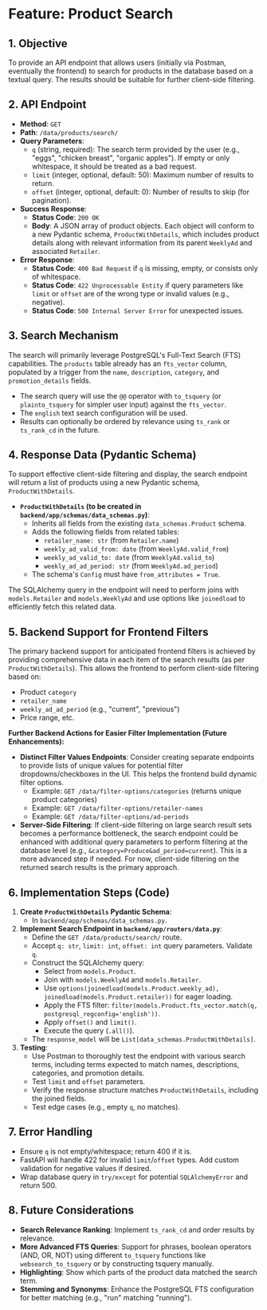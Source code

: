 # Feature: Product Search

## 1. Objective

To provide an API endpoint that allows users (initially via Postman, eventually the frontend) to search for products in the database based on a textual query. The results should be suitable for further client-side filtering.

## 2. API Endpoint

- **Method**: `GET`
- **Path**: `/data/products/search/`
- **Query Parameters**:
  - `q` (string, required): The search term provided by the user (e.g., "eggs", "chicken breast", "organic apples"). If empty or only whitespace, it should be treated as a bad request.
  - `limit` (integer, optional, default: 50): Maximum number of results to return.
  - `offset` (integer, optional, default: 0): Number of results to skip (for pagination).
- **Success Response**:
  - **Status Code**: `200 OK`
  - **Body**: A JSON array of product objects. Each object will conform to a new Pydantic schema, `ProductWithDetails`, which includes product details along with relevant information from its parent `WeeklyAd` and associated `Retailer`.
- **Error Response**:
  - **Status Code**: `400 Bad Request` if `q` is missing, empty, or consists only of whitespace.
  - **Status Code**: `422 Unprocessable Entity` if query parameters like `limit` or `offset` are of the wrong type or invalid values (e.g., negative).
  - **Status Code**: `500 Internal Server Error` for unexpected issues.

## 3. Search Mechanism

The search will primarily leverage PostgreSQL's Full-Text Search (FTS) capabilities. The `products` table already has an `fts_vector` column, populated by a trigger from the `name`, `description`, `category`, and `promotion_details` fields.

- The search query will use the `@@` operator with `to_tsquery` (or `plainto_tsquery` for simpler user input) against the `fts_vector`.
- The `english` text search configuration will be used.
- Results can optionally be ordered by relevance using `ts_rank` or `ts_rank_cd` in the future.

## 4. Response Data (Pydantic Schema)

To support effective client-side filtering and display, the search endpoint will return a list of products using a new Pydantic schema, `ProductWithDetails`.

- **`ProductWithDetails` (to be created in `backend/app/schemas/data_schemas.py`)**:
  - Inherits all fields from the existing `data_schemas.Product` schema.
  - Adds the following fields from related tables:
    - `retailer_name: str` (from `Retailer.name`)
    - `weekly_ad_valid_from: date` (from `WeeklyAd.valid_from`)
    - `weekly_ad_valid_to: date` (from `WeeklyAd.valid_to`)
    - `weekly_ad_ad_period: str` (from `WeeklyAd.ad_period`)
  - The schema's `Config` must have `from_attributes = True`.

The SQLAlchemy query in the endpoint will need to perform joins with `models.Retailer` and `models.WeeklyAd` and use options like `joinedload` to efficiently fetch this related data.

## 5. Backend Support for Frontend Filters

The primary backend support for anticipated frontend filters is achieved by providing comprehensive data in each item of the search results (as per `ProductWithDetails`). This allows the frontend to perform client-side filtering based on:

- Product `category`
- `retailer_name`
- `weekly_ad_ad_period` (e.g., "current", "previous")
- Price range, etc.

**Further Backend Actions for Easier Filter Implementation (Future Enhancements):**

- **Distinct Filter Values Endpoints**: Consider creating separate endpoints to provide lists of unique values for potential filter dropdowns/checkboxes in the UI. This helps the frontend build dynamic filter options.
  - Example: `GET /data/filter-options/categories` (returns unique product categories)
  - Example: `GET /data/filter-options/retailer-names`
  - Example: `GET /data/filter-options/ad-periods`
- **Server-Side Filtering**: If client-side filtering on large search result sets becomes a performance bottleneck, the search endpoint could be enhanced with additional query parameters to perform filtering at the database level (e.g., `&category=Produce&ad_period=current`). This is a more advanced step if needed. For now, client-side filtering on the returned search results is the primary approach.

## 6. Implementation Steps (Code)

1.  **Create `ProductWithDetails` Pydantic Schema**:
    - In `backend/app/schemas/data_schemas.py`.
2.  **Implement Search Endpoint in `backend/app/routers/data.py`**:
    - Define the `GET /data/products/search/` route.
    - Accept `q: str`, `limit: int`, `offset: int` query parameters. Validate `q`.
    - Construct the SQLAlchemy query:
      - Select from `models.Product`.
      - Join with `models.WeeklyAd` and `models.Retailer`.
      - Use `options(joinedload(models.Product.weekly_ad), joinedload(models.Product.retailer))` for eager loading.
      - Apply the FTS filter: `filter(models.Product.fts_vector.match(q, postgresql_regconfig='english'))`.
      - Apply `offset()` and `limit()`.
      - Execute the query (`.all()`).
    - The `response_model` will be `List[data_schemas.ProductWithDetails]`.
3.  **Testing**:
    - Use Postman to thoroughly test the endpoint with various search terms, including terms expected to match names, descriptions, categories, and promotion details.
    - Test `limit` and `offset` parameters.
    - Verify the response structure matches `ProductWithDetails`, including the joined fields.
    - Test edge cases (e.g., empty `q`, no matches).

## 7. Error Handling

- Ensure `q` is not empty/whitespace; return 400 if it is.
- FastAPI will handle 422 for invalid `limit`/`offset` types. Add custom validation for negative values if desired.
- Wrap database query in `try/except` for potential `SQLAlchemyError` and return 500.

## 8. Future Considerations

- **Search Relevance Ranking**: Implement `ts_rank_cd` and order results by relevance.
- **More Advanced FTS Queries**: Support for phrases, boolean operators (AND, OR, NOT) using different `to_tsquery` functions like `websearch_to_tsquery` or by constructing tsquery manually.
- **Highlighting**: Show which parts of the product data matched the search term.
- **Stemming and Synonyms**: Enhance the PostgreSQL FTS configuration for better matching (e.g., "run" matching "running").
